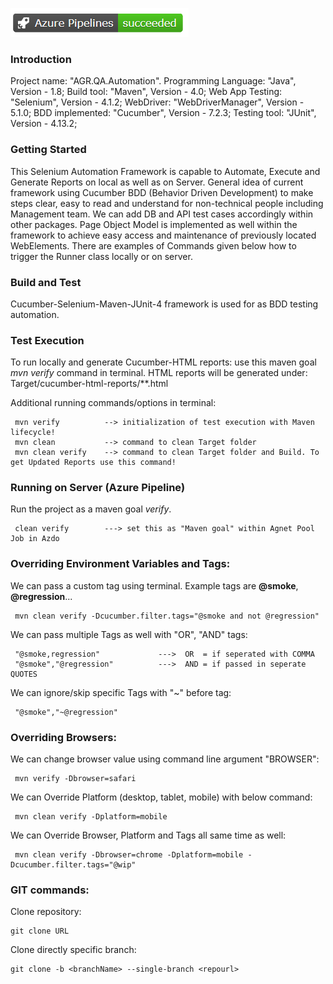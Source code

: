 ![img.png](img.png)
### Introduction
Project name:           "AGR.QA.Automation".
Programming Language:   "Java",             Version - 1.8;
Build tool:             "Maven",            Version - 4.0;
Web App Testing:        "Selenium",         Version - 4.1.2;
WebDriver:              "WebDriverManager", Version - 5.1.0;
BDD implemented:        "Cucumber",         Version - 7.2.3;
Testing tool:           "JUnit",            Version - 4.13.2;

### Getting Started
This Selenium Automation Framework is capable to Automate, Execute and Generate Reports on local as well as on Server.
General idea of current framework using Cucumber BDD (Behavior Driven Development) to make steps clear, easy to read and understand for non-technical
people including Management team. We can add DB and API test cases accordingly within other packages.
Page Object Model is implemented as well within the framework to achieve easy access and maintenance of previously located WebElements.
There are examples of Commands given below how to trigger the Runner class locally or on server.

### Build and Test
Cucumber-Selenium-Maven-JUnit-4 framework is used for as BDD testing automation.

### Test Execution
To run locally and generate Cucumber-HTML reports: use this maven goal *mvn verify* command in terminal. HTML reports will be generated under:
Target/cucumber-html-reports/**.html

Additional running commands/options in terminal:
```
 mvn verify          --> initialization of test execution with Maven lifecycle! 
 mvn clean           --> command to clean Target folder 
 mvn clean verify    --> command to clean Target folder and Build. To get Updated Reports use this command!
```

### Running on Server (Azure Pipeline)
Run the project as a maven goal *verify*.
```
 clean verify        ---> set this as "Maven goal" within Agnet Pool Job in Azdo 
```

### Overriding Environment Variables and Tags:
We can pass a custom tag using terminal. Example tags are **@smoke**, **@regression**...
```
 mvn clean verify -Dcucumber.filter.tags="@smoke and not @regression"
```

We can pass multiple Tags as well with "OR", "AND" tags:
```
 "@smoke,regression"             --->  OR  = if seperated with COMMA
 "@smoke","@regression"          --->  AND = if passed in seperate QUOTES  
```

We can ignore/skip specific Tags with "~" before tag:
```
 "@smoke","~@regression"
```

### Overriding Browsers:
We can change browser value using command line argument "BROWSER":
```
 mvn verify -Dbrowser=safari
```

We can Override Platform (desktop, tablet, mobile) with below command:
```
 mvn clean verify -Dplatform=mobile
```

We can Override Browser, Platform and Tags all same time as well:
```
 mvn clean verify -Dbrowser=chrome -Dplatform=mobile -Dcucumber.filter.tags="@wip"
```

### GIT commands:
Clone repository:
```
git clone URL
```

Clone directly specific branch:
```
git clone -b <branchName> --single-branch <repourl>
```

